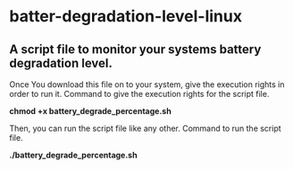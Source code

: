 # batter-degradation-level-linux
## A script file to monitor your systems battery degradation level.

Once You download this file on to your system, give the execution rights in order to run it.
Command to give the execution rights for the script file.

**chmod +x battery_degrade_percentage.sh**  


Then, you can run the script file like any other.
Command to run the script file.

**./battery_degrade_percentage.sh**
